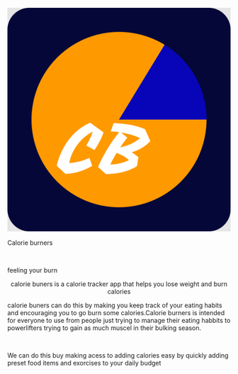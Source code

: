 ![icon.png](assets/icon.png)
<p>Calorie burners</p>
<Img>
<p> feeling your burn</p>

<p align="center">
calorie buners is a calorie tracker app that helps you lose weight and burn calories
</p>

<p>
calorie buners can do this by making you keep track of your eating habits and encouraging you to go burn some calories.Calorie burners is intended for everyone to use from people just trying to manage their eating habbits to powerlifters trying to gain as much muscel in their bulking season.</p>

<Img>
<p>
We can do this buy  making acess to adding calories easy by quickly adding preset food items and exorcises to your daily budget
</p>
